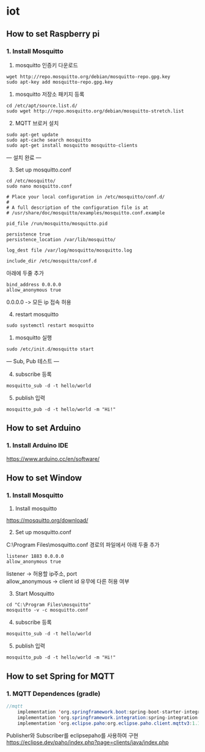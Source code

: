 # iot

## How to set Raspberry pi
### 1. Install Mosquitto 
1. mosquitto 인증키 다운로드

```
wget http://repo.mosquitto.org/debian/mosquitto-repo.gpg.key
sudo apt-key add mosquitto-repo.gpg.key
```


1. mosquitto 저장소 패키지 등록

```
cd /etc/apt/source.list.d/
sudo wget http://repo.mosquitto.org/debian/mosquitto-stretch.list
```

2. MQTT 브로커 설치

```
sudo apt-get update
sudo apt-cache search mosquitto
sudo apt-get install mosquitto mosquitto-clients
```

— 설치 완료 —

3. Set up mosquitto.conf
   
```
cd /etc/mosquitto/
sudo nano mosquitto.conf
```

```
# Place your local configuration in /etc/mosquitto/conf.d/
#
# A full description of the configuration file is at
# /usr/share/doc/mosquitto/examples/mosquitto.conf.example

pid_file /run/mosquitto/mosquitto.pid

persistence true
persistence_location /var/lib/mosquitto/

log_dest file /var/log/mosquitto/mosquitto.log

include_dir /etc/mosquitto/conf.d
```
아래에 두줄 추가

```
bind_address 0.0.0.0
allow_anonymous true
```
0.0.0.0 -> 모든 ip 접속 허용

4. restart mosquitto
   
```
sudo systemctl restart mosquitto
```

1. mosquitto 실행

```
sudo /etc/init.d/mosquitto start
```

— Sub, Pub 테스트 —

4. subscribe 등록

```
mosquitto_sub -d -t hello/world
```

5. publish 입력

```
mosquitto_pub -d -t hello/world -m "Hi!"
```


## How to set Arduino
### 1. Install Arduino IDE
https://www.arduino.cc/en/software/


## How to set Window
### 1. Install Mosquitto 

1. Install mosquitto
   
https://mosquitto.org/download/

2. Set up mosquitto.conf

C:\Program Files\mosquitto.conf 경로의 파일에서 아래 두줄 추가

```
listener 1883 0.0.0.0
allow_anonymous true
```

listener -> 허용할 ip주소, port    
allow_anonymous -> client id 유무에 다른 허용 여부

3. Start Mosquitto
```
cd "C:\Program Files\mosquitto"
mosquitto -v -c mosquitto.conf
```

4. subscribe 등록

```
mosquitto_sub -d -t hello/world
```

5. publish 입력

```
mosquitto_pub -d -t hello/world -m "Hi!"
```




## How to set Spring for MQTT
### 1. MQTT Dependences (gradle)
```java
//mqtt
	implementation 'org.springframework.boot:spring-boot-starter-integration'
	implementation 'org.springframework.integration:spring-integration-mqtt'
	implementation 'org.eclipse.paho:org.eclipse.paho.client.mqttv3:1.1.1'
```
Publisher와 Subscriber를 eclipsepaho를 사용하여 구현   
https://eclipse.dev/paho/index.php?page=clients/java/index.php